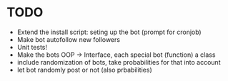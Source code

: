 TODO
====

- Extend the install script: seting up the bot (prompt for cronjob)
- Make bot autofollow new followers
- Unit tests!
- Make the bots OOP -> Interface, each special bot (function) a class
- include randomization of bots, take probabilities for that into account
- let bot randomly post or not (also prbabilities)

